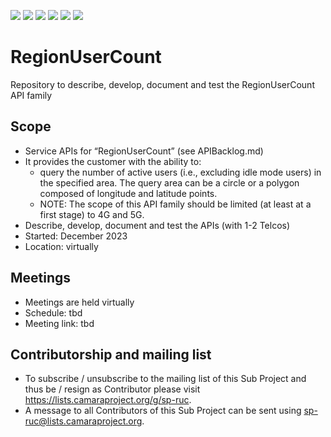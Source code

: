 <a href="https://github.com/camaraproject/RegionUserCount/commits/" title="Last Commit"><img src="https://img.shields.io/github/last-commit/camaraproject/RegionUserCount?style=plastic"></a>
<a href="https://github.com/camaraproject/RegionUserCount/issues" title="Open Issues"><img src="https://img.shields.io/github/issues/camaraproject/RegionUserCount?style=plastic"></a>
<a href="https://github.com/camaraproject/RegionUserCount/pulls" title="Open Pull Requests"><img src="https://img.shields.io/github/issues-pr/camaraproject/RegionUserCount?style=plastic"></a>
<a href="https://github.com/camaraproject/RegionUserCount/graphs/contributors" title="Contributors"><img src="https://img.shields.io/github/contributors/camaraproject/RegionUserCount?style=plastic"></a>
<a href="https://github.com/camaraproject/RegionUserCount" title="Repo Size"><img src="https://img.shields.io/github/repo-size/camaraproject/RegionUserCount?style=plastic"></a>
<a href="https://github.com/camaraproject/RegionUserCount/blob/main/LICENSE" title="License"><img src="https://img.shields.io/badge/License-Apache%202.0-green.svg?style=plastic"></a>

# RegionUserCount
Repository to describe, develop, document and test the RegionUserCount API family

## Scope
* Service APIs for “RegionUserCount” (see APIBacklog.md)  
* It provides the customer with the ability to:  
  * query the number of active users (i.e., excluding idle mode users) in the specified area. The query area can be a circle or a polygon composed of longitude and latitude points.
  * NOTE: The scope of this API family should be limited (at least at a first stage) to 4G and 5G.  
* Describe, develop, document and test the APIs (with 1-2 Telcos)  
* Started: December 2023
* Location: virtually  

## Meetings
* Meetings are held virtually
* Schedule: tbd
* Meeting link: tbd

## Contributorship and mailing list
* To subscribe / unsubscribe to the mailing list of this Sub Project and thus be / resign as Contributor please visit <https://lists.camaraproject.org/g/sp-ruc>.
* A message to all Contributors of this Sub Project can be sent using <sp-ruc@lists.camaraproject.org>.
